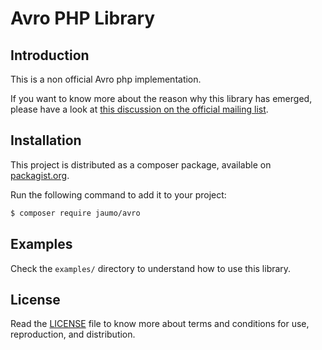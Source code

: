 # Avro PHP Library

## Introduction

This is a non official Avro php implementation.

If you want to know more about the reason why this library has emerged, please have a look at [this discussion on the official mailing list](https://sematext.com/opensee/m/F2svI1rXdGP1scOkm1?subj=Modern+PHP+support).

## Installation

This project is distributed as a composer package, available on [packagist.org](https://packagist.org/packages/jaumo/avro).

Run the following command to add it to your project:

```bash
$ composer require jaumo/avro
```

## Examples

Check the `examples/` directory to understand how to use this library.

## License

Read the [LICENSE](./LICENSE) file to know more about terms and conditions for use, reproduction, and distribution.
